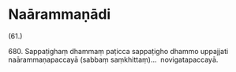 

# Naārammaṇādi







(61.)

680\. Sappaṭighaṃ dhammaṃ paṭicca sappaṭigho dhammo uppajjati naārammaṇapaccayā (sabbaṃ saṃkhittaṃ)…  novigatapaccayā.



